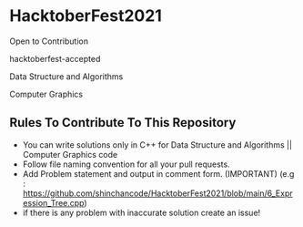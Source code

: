 # HacktoberFest2021
Open to Contribution

hacktoberfest-accepted

Data Structure and Algorithms

Computer Graphics 

## Rules To Contribute To This Repository

-   You can write solutions only in C++ for Data Structure and Algorithms || Computer Graphics code
-   Follow file naming convention for all your pull requests.
-   Add Problem statement and output in comment form. (IMPORTANT) (e.g : https://github.com/shinchancode/HacktoberFest2021/blob/main/6_Expression_Tree.cpp)
-   if there is any problem with inaccurate solution create an issue!
